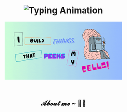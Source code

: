 <!-- 🌌 Cosmic Banner -->

<h1 align="center">
  <img src="https://readme-typing-svg.herokuapp.com?font=Fira+Code&size=25&pause=1000&center=true&vCenter=true&width=500&lines=Hey+🤖!+This+is+kannan+aka+weebDK;Welcome+to+my+profile+^_~" alt="Typing Animation" />
</h1>

<p align="center">
  <img src="https://github.com/weebDk/weebDk/blob/main/cells.gif" width="75%" />
</p>

<br>

<h2 align="center">   𝓐𝓫𝓸𝓾𝓽 𝓶𝓮 ~ 🥷🏻 </h2>
<!--img align="right" src="https://cdnb.artstation.com/p/assets/images/images/058/486/961/original/massivearmadapx-one-piece-animation-1.gif?1674259444" width="185" alt="luffy" />

<pre>
- 🔭 I build apps, games and stuffs! 

- 🧭 Exploring: Desgining, Automation and Data analysis!

- ⚡ Fun fact: I workout Everyday!! 😴
</pre>  

<br>

 <h2 align="center">   𝓣𝓮𝓬𝓱 𝓢𝓽𝓪𝓬𝓴 ~ 🧠 </h2> 
 
<h3 align="center"> 💻 Ｌａｎｇｕａｇｅｓ </h3>
<p align="center"> <a href="https://www.cprogramming.com/" target="_blank" rel="noreferrer"><img src="https://raw.githubusercontent.com/devicons/devicon/master/icons/c/c-original.svg" alt="c" width="40" height="40"/> </a> <a href="https://www.w3schools.com/cpp/" target="_blank" rel="noreferrer"> <img src="https://raw.githubusercontent.com/devicons/devicon/master/icons/cplusplus/cplusplus-original.svg" alt="cplusplus" width="40" height="40"/> </a> <a href="https://www.w3schools.com/cs/" target="_blank" rel="noreferrer"> <img src="https://raw.githubusercontent.com/devicons/devicon/master/icons/csharp/csharp-original.svg" alt="csharp" width="40" height="40"/> </a> <a href="https://www.java.com" target="_blank" rel="noreferrer"> <img src="https://raw.githubusercontent.com/tandpfun/skill-icons/65dea6c4eaca7da319e552c09f4cf5a9a8dab2c8/icons/Java-Light.svg" alt="java" width="40" height="40"/> </a> <a href="https://www.python.org" target="_blank" rel="noreferrer"> <img src="https://raw.githubusercontent.com/devicons/devicon/master/icons/python/python-original.svg" alt="python" width="40" height="40"/> </a> </p> 
<br>
<h3 align="center"> ⚙️ Ｔｏｏｌｓ Ｉ ｕｓｅ </h3>
<p align="center"> <img src="https://raw.githubusercontent.com/tandpfun/skill-icons/65dea6c4eaca7da319e552c09f4cf5a9a8dab2c8/icons/Figma-Dark.svg" alt="figma" width="40" height="40"/> <img src="https://raw.githubusercontent.com/tandpfun/skill-icons/65dea6c4eaca7da319e552c09f4cf5a9a8dab2c8/icons/Git.svg" alt="git" width="40" height="40"/> <img src="https://raw.githubusercontent.com/tandpfun/skill-icons/65dea6c4eaca7da319e552c09f4cf5a9a8dab2c8/icons/Unity-Dark.svg" alt="unity" width="40" height="40"/><img src="https://raw.githubusercontent.com/tandpfun/skill-icons/65dea6c4eaca7da319e552c09f4cf5a9a8dab2c8/icons/Illustrator.svg" alt="illustrator" width="40" height="40"/> <img src="https://raw.githubusercontent.com/tandpfun/skill-icons/65dea6c4eaca7da319e552c09f4cf5a9a8dab2c8/icons/VSCode-Dark.svg" alt="illustrator" width="40" height="40"/></p>

<br>
<div align="center">
<h2 align="center">  𝓖𝓲𝓽𝓗𝓾𝓫 𝓢𝓽𝓪𝓽𝓼 ~ 📊 </h2>

![](https://github-readme-stats.vercel.app/api?username=weebDk&theme=dark&hide_border=false&include_all_commits=false&count_private=false)<br/><br>
![](https://nirzak-streak-stats.vercel.app/?user=weebDk&theme=dark&hide_border=false)<br/><br>
![](https://github-readme-stats.vercel.app/api/top-langs/?username=weebDk&theme=dark&hide_border=false&include_all_commits=false&count_private=false&layout=compact)

---
[![](https://visitcount.itsvg.in/api?id=weebDk&icon=0&color=0)](https://visitcount.itsvg.in)

<h2 align="center"> 𝓜𝔂 𝓢𝓸𝓬𝓲𝓪𝓵𝓼 ~ 😃 </h2>
<p align="center">
  <a href="mailto:mskannan1612@gmail.com"><img src="https://raw.githubusercontent.com/tandpfun/skill-icons/65dea6c4eaca7da319e552c09f4cf5a9a8dab2c8/icons/Gmail-Dark.svg" width="50" height="50"/></a>
  <a href="https://www.instagram.com/_weeb.dk?igsh=MXBvOHprcm5tNXJsOA" target="_blank"><img src="https://raw.githubusercontent.com/tandpfun/skill-icons/65dea6c4eaca7da319e552c09f4cf5a9a8dab2c8/icons/Instagram.svg" width="50" height="50"/></a>
  <a href="https://x.com/weeb_dk" target="_blank"><img src="https://uxwing.com/wp-content/themes/uxwing/download/brands-and-social-media/x-social-media-logo-icon.png" width="50" height="50"/></a>
  <a href="https://www.linkedin.com/in/kannand7" target="_blank"><img src="https://raw.githubusercontent.com/tandpfun/skill-icons/65dea6c4eaca7da319e552c09f4cf5a9a8dab2c8/icons/LinkedIn.svg" width="50" height="50" /></a>
   <a href="https://leetcode.com/u/weebDk/" target="_blank"><img src="https://miro.medium.com/v2/resize:fit:1020/0*xJCLQQRZv3XFMUd1" width="50" height="50" /></a>
</p>



<!-- Proudly created with GPRM ( https://gprm.itsvg.in ) -->
